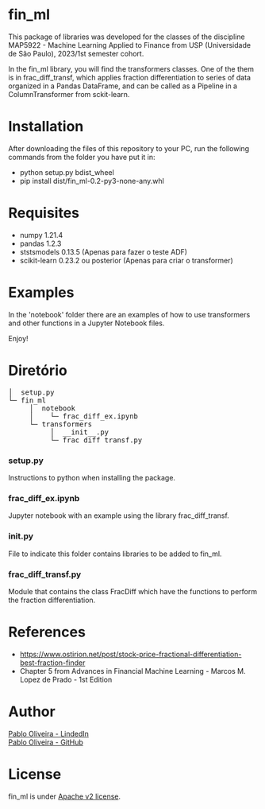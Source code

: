 # fin_ml
  This package of libraries was developed for the classes of the discipline MAP5922 - Machine Learning Applied to Finance from USP (Universidade de São Paulo), 2023/1st semester cohort.<br>

  In the fin_ml library, you will find the transformers classes. One of the them is in frac_diff_transf, which applies fraction differentiation to series of data organized in a Pandas DataFrame, and can be called as a Pipeline in a ColumnTransformer from sckit-learn.

# Installation
  After downloading the files of this repository to your PC, run the following commands from the folder you have put it in:

* python setup.py bdist_wheel
* pip install dist/fin_ml-0.2-py3-none-any.whl

# Requisites
* numpy 1.21.4
* pandas 1.2.3
* ststsmodels 0.13.5 (Apenas para fazer o teste ADF)
* scikit-learn 0.23.2 ou posterior (Apenas para criar o transformer) 

# Examples
  In the 'notebook' folder there are an examples of how to use transformers and other functions in a Jupyter Notebook files.

  Enjoy!

# Diretório
<pre>
│  setup.py
└─ fin_ml
     │  notebook
     │    └─ frac_diff_ex.ipynb
     └─ transformers
          │  __init__.py
          └─ frac_diff_transf.py
</pre>

### setup.py
  Instructions to python when installing the package.<br>

### frac_diff_ex.ipynb
  Jupyter notebook with an example using the library frac_diff_transf.

### __init__.py
  File to indicate this folder contains libraries to be added to fin_ml.

### frac_diff_transf.py
  Module that contains the class FracDiff which have the functions to perform the fraction differentiation.

# References
*  https://www.ostirion.net/post/stock-price-fractional-differentiation-best-fraction-finder
*  Chapter 5 from Advances in Financial Machine Learning - Marcos M. Lopez de Prado - 1st Edition

# Author
[Pablo Oliveira - LindedIn](https://br.linkedin.com/in/pablo-oliveira-msc-cqf-88365716)<br>
[Pablo Oliveira - GitHub](https://github.com/pablofrioli)

# License
fin_ml is under [Apache v2 license](LICENSE).
